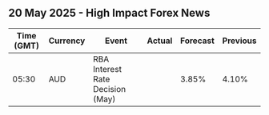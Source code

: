 ## 20 May 2025 - High Impact Forex News

| Time (GMT) | Currency | Event | Actual | Forecast | Previous |
|------|----------|-------|--------|----------|----------|
| 05:30 | AUD | RBA Interest Rate Decision (May) |  | 3.85% | 4.10% |
